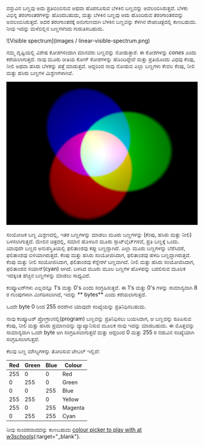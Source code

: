 ವಸ್ತುವಿನ ಬಣ್ಣವು ಅದು ಪ್ರತಿಬಿಂಬಿಸುವ ಅಥವಾ ಹೊರಸೂಸುವ ಬೆಳಕಿನ ಬಣ್ಣವನ್ನು ಅವಲಂಬಿಸಿರುತ್ತದೆ. ಬೆಳಕು ವಿಭಿನ್ನ ತರಂಗಾಂತರಗಳನ್ನು ಹೊಂದಬಹುದು, ಮತ್ತು ಬೆಳಕಿನ ಬಣ್ಣವು ಅದು ಹೊಂದಿರುವ ತರಂಗಾಂತರವನ್ನು ಅವಲಂಬಿಸಿರುತ್ತದೆ. ಅದರ ತರಂಗಾಂತರಕ್ಕೆ ಅನುಗುಣವಾಗಿ ಬೆಳಕಿನ ಬಣ್ಣವನ್ನು ಕೆಳಗಿನ ರೇಖಾಚಿತ್ರದಲ್ಲಿ ಕಾಣಬಹುದು. ನೀವು ಇದನ್ನು ಮಳೆಬಿಲ್ಲಿನ ಬಣ್ಣಗಳೆಂದು ಗುರುತಿಸಬಹುದು.

![Visible spectrum](images / linear-visible-spectrum.png)

ನಮ್ಮ ದೃಷ್ಟಿಯಲ್ಲಿ ವಿಶೇಷ ಕೋಶಗಳಿಂದಾಗಿ ಮಾನವರು ಬಣ್ಣವನ್ನು ನೋಡುತ್ತಾರೆ. ಈ ಕೋಶಗಳನ್ನು *cones* ಎಂದು ಕರೆಯಲಾಗುತ್ತದೆ. ನಾವು ಮೂರು ರೀತಿಯ ಕೋನ್ ಕೋಶಗಳನ್ನು ಹೊಂದಿದ್ದೇವೆ ಮತ್ತು ಪ್ರತಿಯೊಂದು ವಿಧವು ಕೆಂಪು, ನೀಲಿ ಅಥವಾ ಹಸಿರು ಬೆಳಕನ್ನು ಪತ್ತೆ ಮಾಡುತ್ತದೆ. ಆದ್ದರಿಂದ ನಾವು ನೋಡುವ ಎಲ್ಲಾ ಬಣ್ಣಗಳು ಕೇವಲ ಕೆಂಪು, ನೀಲಿ ಮತ್ತು ಹಸಿರು ಬಣ್ಣಗಳ ಮಿಶ್ರಣಗಳಾಗಿವೆ.

![Additive colour mixing](images/additive-colour-mixing.png)

ಸಂಯೋಜಕ ಬಣ್ಣ ಮಿಶ್ರಣದಲ್ಲಿ, ಇತರ ಬಣ್ಣಗಳನ್ನು ಮಾಡಲು ಮೂರು ಬಣ್ಣಗಳನ್ನು (ಕೆಂಪು, ಹಸಿರು ಮತ್ತು ನೀಲಿ) ಬಳಸಲಾಗುತ್ತದೆ. ಮೇಲಿನ ಚಿತ್ರದಲ್ಲಿ, ಸಮಾನ ಹೊಳಪಿನ ಮೂರು ಸ್ಪಾಟ್‌ಲೈಟ್‌ಗಳಿವೆ, ಪ್ರತಿ ಬಣ್ಣಕ್ಕೆ ಒಂದು. ಯಾವುದೇ ಬಣ್ಣದ ಅನುಪಸ್ಥಿತಿಯಲ್ಲಿ ಫಲಿತಾಂಶವು ಕಪ್ಪು ಬಣ್ಣದ್ದಾಗಿದೆ. ಎಲ್ಲಾ ಮೂರು ಬಣ್ಣಗಳನ್ನು ಬೆರೆಸಿದರೆ, ಫಲಿತಾಂಶವು ಬಿಳಿಯಾಗಿರುತ್ತದೆ. ಕೆಂಪು ಮತ್ತು ಹಸಿರು ಸಂಯೋಜಿಸಿದಾಗ, ಫಲಿತಾಂಶವು ಹಳದಿ ಬಣ್ಣದ್ದಾಗಿರುತ್ತದೆ. ಕೆಂಪು ಮತ್ತು ನೀಲಿ ಸಂಯೋಜಿಸಿದಾಗ, ಫಲಿತಾಂಶವು ಕೆನ್ನೇರಳೆ ಬಣ್ಣವಾಗಿದೆ. ನೀಲಿ ಮತ್ತು ಹಸಿರು ಸಂಯೋಜಿಸಿದಾಗ, ಫಲಿತಾಂಶವ ಸಯಾನ್(cyan) ಆಗಿದೆ. ಬಳಸಿದ ಮೂರು ಮೂಲ ಬಣ್ಣಗಳ ಹೊಳಪನ್ನು ಬದಲಿಸುವ ಮೂಲಕ ಇದಕ್ಕಿಂತ ಹೆಚ್ಚಿನ ಬಣ್ಣಗಳನ್ನು ಮಾಡಲು ಸಾಧ್ಯವಿದೆ.

ಕಂಪ್ಯೂಟರ್‌ಗಳು ಎಲ್ಲವನ್ನೂ 1's ಮತ್ತು 0's ಎಂದು ಸಂಗ್ರಹಿಸುತ್ತವೆ. ಈ 1's ಮತ್ತು 0's ಗಳನ್ನು ಸಾಮಾನ್ಯವಾಗಿ 8 ರ ಗುಂಪುಗಳಾಗಿ ವಿಂಗಡಿಸಲಾಗಿದೆ, ಇದನ್ನು ** bytes** ಎಂದು ಕರೆಯಲಾಗುತ್ತದೆ.

ಒಂದೇ byte 0 ರಿಂದ 255 ರವರೆಗಿನ ಯಾವುದೇ ಸಂಖ್ಯೆಯನ್ನು ಪ್ರತಿನಿಧಿಸಬಹುದು.

ನಾವು ಕಂಪ್ಯೂಟರ್ ಪ್ರೋಗ್ರಾಂನಲ್ಲಿ(program) ಬಣ್ಣವನ್ನು ಪ್ರತಿನಿಧಿಸಲು ಬಯಸಿದಾಗ, ಆ ಬಣ್ಣವನ್ನು ರೂಪಿಸುವ ಕೆಂಪು, ನೀಲಿ ಮತ್ತು ಹಸಿರು ಪ್ರಮಾಣವನ್ನು ವ್ಯಾಖ್ಯಾನಿಸುವ ಮೂಲಕ ನಾವು ಇದನ್ನು ಮಾಡಬಹುದು. ಈ ಮೊತ್ತವನ್ನು ಸಾಮಾನ್ಯವಾಗಿ ಒಂದೇ byte ಆಗಿ ಸಂಗ್ರಹಿಸಲಾಗುತ್ತದೆ ಮತ್ತು ಆದ್ದರಿಂದ 0 ಮತ್ತು 255 ರ ನಡುವಿನ ಸಂಖ್ಯೆಯಾಗಿ ಸಂಗ್ರಹಿಸಲಾಗುತ್ತದೆ.

ಕೆಲವು ಬಣ್ಣ ಮೌಲ್ಯಗಳನ್ನು ತೋರಿಸುವ ಟೇಬಲ್ ಇಲ್ಲಿದೆ:

| Red | Green | Blue | Colour  |
| --- | ----- | ---- | ------- |
| 255 | 0     | 0    | Red     |
| 0   | 255   | 0    | Green   |
| 0   | 0     | 255  | Blue    |
| 255 | 255   | 0    | Yellow  |
| 255 | 0     | 255  | Magenta |
| 0   | 255   | 255  | Cyan    |

ನೀವು ಸುಂದರವಾದದನ್ನು ಕಾಣಬಹುದು [colour picker to play with at w3schools](https://www.w3schools.com/colors/colors_rgb.asp){:target="_blank"}.